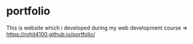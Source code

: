 # portfolio
This is website which i developed during my web development course => https://rohit4100.github.io/portfolio/
